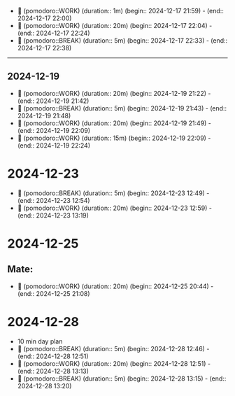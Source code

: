 
- 🍅 (pomodoro::WORK) (duration:: 1m) (begin:: 2024-12-17 21:59) - (end:: 2024-12-17 22:00)
- 🍅 (pomodoro::WORK) (duration:: 20m) (begin:: 2024-12-17 22:04) - (end:: 2024-12-17 22:24)
- 🥤 (pomodoro::BREAK) (duration:: 5m) (begin:: 2024-12-17 22:33) - (end:: 2024-12-17 22:38)
--- 
## 2024-12-19

- 🍅 (pomodoro::WORK) (duration:: 20m) (begin:: 2024-12-19 21:22) - (end:: 2024-12-19 21:42)
- 🥤 (pomodoro::BREAK) (duration:: 5m) (begin:: 2024-12-19 21:43) - (end:: 2024-12-19 21:48)
- 🍅 (pomodoro::WORK) (duration:: 20m) (begin:: 2024-12-19 21:49) - (end:: 2024-12-19 22:09)
- 🍅 (pomodoro::WORK) (duration:: 15m) (begin:: 2024-12-19 22:09) - (end:: 2024-12-19 22:24)
# 2024-12-23

- 🥤 (pomodoro::BREAK) (duration:: 5m) (begin:: 2024-12-23 12:49) - (end:: 2024-12-23 12:54)
- 🍅 (pomodoro::WORK) (duration:: 20m) (begin:: 2024-12-23 12:59) - (end:: 2024-12-23 13:19)

# 2024-12-25
## Mate:
 - 🍅 (pomodoro::WORK) (duration:: 20m) (begin:: 2024-12-25 20:44) - (end:: 2024-12-25 21:08)
# 2024-12-28

-  10 min day plan
- 🥤 (pomodoro::BREAK) (duration:: 5m) (begin:: 2024-12-28 12:46) - (end:: 2024-12-28 12:51)
- 🍅 (pomodoro::WORK) (duration:: 20m) (begin:: 2024-12-28 12:51) - (end:: 2024-12-28 13:13)
- 🥤 (pomodoro::BREAK) (duration:: 5m) (begin:: 2024-12-28 13:15) - (end:: 2024-12-28 13:20)